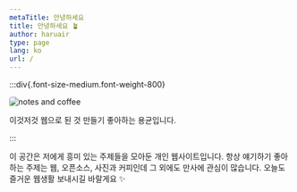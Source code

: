 ```yaml
---
metaTitle: 안녕하세요
title: 안녕하세요 🪴
author: haruair
type: page
lang: ko
url: /
---
```


:::div{.font-size-medium.font-weight-800}

<img src="https://live.staticflickr.com/65535/54090466206_1a3257f762_k.jpg" alt="notes and coffee" loading="lazy" style="border-radius: 4px">

이것저것 웹으로 된 것 만들기 좋아하는 용균입니다.

:::

이 공간은 저에게 흥미 있는 주제들을 모아둔 개인 웹사이트입니다. 항상 얘기하기 좋아하는 주제는 웹, 오픈소스, 사진과 커피인데 그 외에도 만사에 관심이 많습니다. 오늘도 즐거운 웹생활 보내시길 바랄게요 ✨


